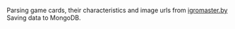 Parsing game cards, their characteristics and image urls from <a href='https://igromaster.by/'>igromaster.by</a>
<br>
Saving data to MongoDB.
